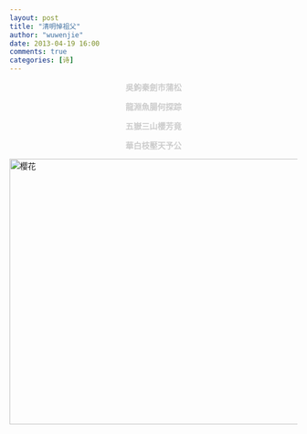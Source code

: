 ```yaml
---
layout: post
title: "清明悼祖父"
author: "wuwenjie"
date: 2013-04-19 16:00
comments: true
categories: [诗]
---
```

<p style="text-align: center;"><span style="color: #cccccc;"><strong>吳鉤秦劍市蒲松</strong></span></p>
<p style="text-align: center;"><span style="color: #cccccc;"><strong>龍淵魚腸何探踪</strong></span></p>
<p style="text-align: center;"><span style="color: #cccccc;"><strong>五嶽三山櫻芳竟</strong></span></p>
<p style="text-align: center;"><span style="color: #cccccc;"><strong>華白枝壓天予公</strong></span></p>
<!-- more -->

<a href="http://www.wuwenjie.tk/wp-content/uploads/2012/05/yh.jpg"><img class="size-full wp-image-472" alt="樱花" src="http://www.wuwenjie.tk/wp-content/uploads/2012/05/yh.jpg" width="700" height="466" /></a>
